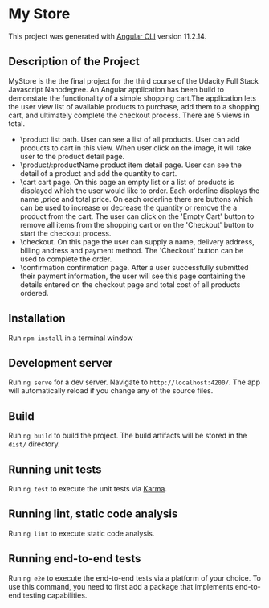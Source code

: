 # My Store

This project was generated with [Angular CLI](https://github.com/angular/angular-cli) version 11.2.14.

## Description of the Project
MyStore is the the final project for the third course of the Udacity Full Stack Javascript Nanodegree.
An Angular application has been build to demonstate the functionality of a simple shopping cart.The application lets the
user view list of available products to purchase, add them to a shopping cart, and ultimately complete the checkout process. There are 5 views in total.

- \product list path. User can see a list of all products. User can add products to cart in this view. When user click on the image, it will take user to the product detail page.
- \product/:productName product item detail page. User can see the detail of a product and add the quantity to cart.
- \cart cart page. On this page an empty list or a list of products is displayed which the user would like to order. Each orderline displays the name ,price and total price. 
On each orderline there are buttons which can be used to increase or decrease the quantity or remove the a product from the cart. The user can click on the 'Empty Cart' 
button to remove all items from the shopping cart or on the 'Checkout' button to start the checkout process. 
- \checkout. On this page the user can supply a name, delivery address, billing andress and payment method. The 'Checkout' button can be used to complete the order.
- \confirmation confirmation page. After a user successfully submitted their payment information, the user will see this page containing the details entered on the checkout page and 
total cost of all products ordered.

## Installation
Run `npm install` in a terminal window

## Development server

Run `ng serve` for a dev server. Navigate to `http://localhost:4200/`. The app will automatically reload if you change any of the source files.

## Build

Run `ng build` to build the project. The build artifacts will be stored in the `dist/` directory.

## Running unit tests

Run `ng test` to execute the unit tests via [Karma](https://karma-runner.github.io).

## Running lint, static code analysis

Run `ng lint` to execute static code analysis.

## Running end-to-end tests

Run `ng e2e` to execute the end-to-end tests via a platform of your choice. To use this command, you need to first add a package that implements end-to-end testing capabilities.
